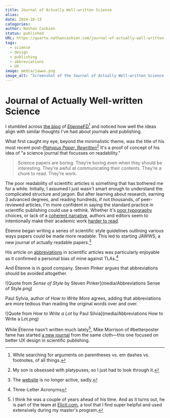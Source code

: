 ```yaml
---
title: Journal of Actually Well-written Science
alias: 
date: 2024-10-13
categories: 
author: Nathan Cashion 
status: published
URL: https://quarto.nathancashion.com/journal-of-actually-well-written-science
tags: 
  - science
  - design
  - publishing
  - abbreviations
  - UX
image: media/jawws.png
image_alt: "Screenshot of the Journal of Actually Well-written Science homepage, featuring a platypus illustration and a list of articles."
---
```


# Journal of Actually Well-written Science

I stumbled across [the blog](https://etiennefd.com/dgm/the-journal-of-actually-well-written-science/) of [EtienneFD](https://etiennefd.com)[^1] and noticed how well the ideas align with similar thoughts I've had about journals and publishing.

What first caught my eye, beyond the minimalistic theme, was the title of his most recent post–*‌[Platypus Paper, Rewritten](https://etiennefd.com/dgm/platypus-paper-rewritten/)*[^2] It's a proof of concept of his idea of "a science journal that focusses on readability."

> Science papers are boring. They’re boring even when they should be interesting. They’re awful at communicating their contents. They’re a chore to read. They’re work.

The poor readability of scientific articles is something that has bothered me for a while. Initially, I assumed I just wasn't smart enough to understand the complicated structure and jargon. But after learning about research, earning 3 advanced degrees, and reading hundreds, if not thousands, of peer-reviewed articles, I'm more confident in saying the standard practice in scientific publishing could use a rethink. Whether it's [poor typography](https://x.com/nathancashion/status/1752848499006427439) choices, or lack of a [coherent narrative](https://youtu.be/ZXJIgvfTPaM?si=PrF8JvcluJgScCjI&t=2451), authors and editors seem to intentionally make their academic work [harder to read](https://www.youtube.com/shorts/Vo_-qbrke7U).

Étienne began writing a series of scientific style guidelines outlining various ways papers could be made more readable. This led to starting JAWWS, a new journal of actually readable papers.[^3]

His article on [abbreviations](https://etiennefd.com/dgm/science-style-guide-abbreviations/) in scientific articles was particularly enjoyable as it confirmed a personal bias of mine against TLAs.[^4]

And Étienne is in good company. Steven Pinker argues that abbreviations should be avoided altogether.

![Quote from *Sense of Style* by Steven Pinker](media/Abbreviations Sense of Style.png)

Paul Sylvia, author of *How to Write More* agrees, adding that abbreviations are more tedious than reading the original words over and over.

![Quote from *How to Write a Lot* by Paul Silvia](media/Abbreviations How to Write a Lot.png)

While Étienne hasn’t written much lately[^5], Mike Morrison of #betterposter fame has started [a new journal](https://scienceux.org) from the same cloth—this one focused on better UX design in scientific publishing.


[^1]: While searching for arguments on parentheses vs. em dashes vs. footnotes, of all things.
[^2]: My son is obsessed with platypuses, so I just had to look through it.
[^3]: The [website](https://jawws.org) is no longer active, sadly.
[^4]: Three-Letter Acronyms
[^5]: I think he was a couple of years ahead of his time. And as it turns out, he is part of the team at [Elicit.com](https://elicit.com/?via=nathan), a tool that I find super helpful and used extensively during my master's program.